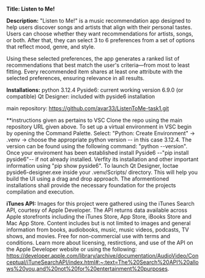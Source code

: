 **Title: Listen to Me!**

**Description:** "Listen to Me!" is a music recommendation app designed to help users discover songs and artists that align with their personal tastes.
Users can choose whether they want recommendations for artists, songs, or both. After that, they can select 3 to 6 preferences from a set of options that reflect mood, genre, and style.

Using these selected preferences, the app generates a ranked list of recommendations that best match the user's criteria—from most to least fitting. Every recommended item shares at least one attribute with the selected preferences, ensuring relevance in all results. 

**Installations:**
  python 3.12.4 
  Pyside6: current working version 6.9.0 (or compatible)
  Qt Designer: included with pyside6 installation 
  
  main repository: https://github.com/avar33/ListenToMe-task1.git
  
**instructions given as pertains to VSC
Clone the repo using the main repository URL given above. To set up a virtual environment in VSC begin by opening the Command Palette. Select: "Python: Create Environment" -> .venv -> choose the appropriate python version -- in this case 3.12.4. The version can be found using the following command: "python --version". Once your enviroment has been established install Pyside6 --"pip install pyside6"-- if not already installed. Verfity its installation and other important information using "pip show pyside6". To launch Qt Designer, loctae pyside6-designer.exe inside your .venv/Scripts/ directory. This will help you build the UI using a drag and drop approach. The aformentioned installations shall provide the necessary foundation for the projects compilation and execution. 

**iTunes API:** Images for this project were gathered using the iTunes Search API, courtesy of Apple Developer. The API returns data available across Apple storefronts including the iTunes Store, App Store, iBooks Store and Mac App Store. Content includes but is not limited to images and general information from books, audiobooks, music, music videos, podcasts, TV shows, and movies. Free for non-commercial use with terms and conditions. Learn more about licensing, restirctions, and use of the API on the Apple Developer website or using the following: https://developer.apple.com/library/archive/documentation/AudioVideo/Conceptual/iTuneSearchAPI/index.html#:~:text=The%20Search%20API%20allows%20you,and%20not%20for%20entertainment%20purposes.
